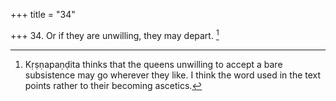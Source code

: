 +++
title = "34"

+++
34. Or if they are unwilling, they may depart. [^22] 


[^22]:  Kṛṣṇapaṇḍita thinks that the queens unwilling to accept a bare subsistence may go wherever they like. I think the word used in the text points rather to their becoming ascetics.
